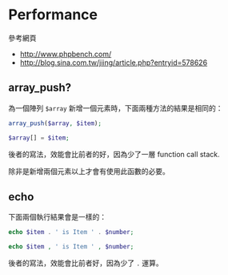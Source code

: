 # Performance

參考網頁

* http://www.phpbench.com/
* http://blog.sina.com.tw/jiing/article.php?entryid=578626

## array_push?

為一個陣列 `$array` 新增一個元素時，下面兩種方法的結果是相同的：

```php
array_push($array, $item);
```

```php
$array[] = $item;
```

後者的寫法，效能會比前者的好，因為少了一層 function call stack.

除非是新增兩個元素以上才會有使用此函數的必要。

## echo

下面兩個執行結果會是一樣的：

```php
echo $item . ' is Item ' . $number;
```

```php
echo $item , ' is Item ' , $number;
```

後者的寫法，效能會比前者好，因為少了 `.` 運算。
